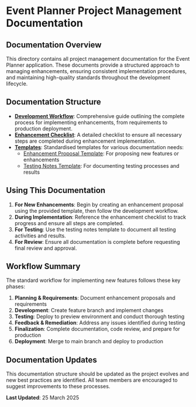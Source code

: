 # Event Planner Project Management Documentation

## Documentation Overview

This directory contains all project management documentation for the Event Planner application. These documents provide a structured approach to managing enhancements, ensuring consistent implementation procedures, and maintaining high-quality standards throughout the development lifecycle.

## Documentation Structure

- **[Development Workflow](./development-workflow.md)**: Comprehensive guide outlining the complete process for implementing enhancements, from requirements to production deployment.
- **[Enhancement Checklist](./enhancement-checklist.md)**: A detailed checklist to ensure all necessary steps are completed during enhancement implementation.
- **[Templates](./templates/)**: Standardised templates for various documentation needs:
  - [Enhancement Proposal Template](./templates/enhancement-proposal-template.md): For proposing new features or enhancements
  - [Testing Notes Template](./templates/testing-notes-template.md): For documenting testing processes and results

## Using This Documentation

1. **For New Enhancements**: Begin by creating an enhancement proposal using the provided template, then follow the development workflow.
2. **During Implementation**: Reference the enhancement checklist to track progress and ensure all steps are completed.
3. **For Testing**: Use the testing notes template to document all testing activities and results.
4. **For Review**: Ensure all documentation is complete before requesting final review and approval.

## Workflow Summary

The standard workflow for implementing new features follows these key phases:

1. **Planning & Requirements**: Document enhancement proposals and requirements
2. **Development**: Create feature branch and implement changes 
3. **Testing**: Deploy to preview environment and conduct thorough testing
4. **Feedback & Remediation**: Address any issues identified during testing
5. **Finalization**: Complete documentation, code review, and prepare for production
6. **Deployment**: Merge to main branch and deploy to production

## Documentation Updates

This documentation structure should be updated as the project evolves and new best practices are identified. All team members are encouraged to suggest improvements to these processes.

**Last Updated**: 25 March 2025 
